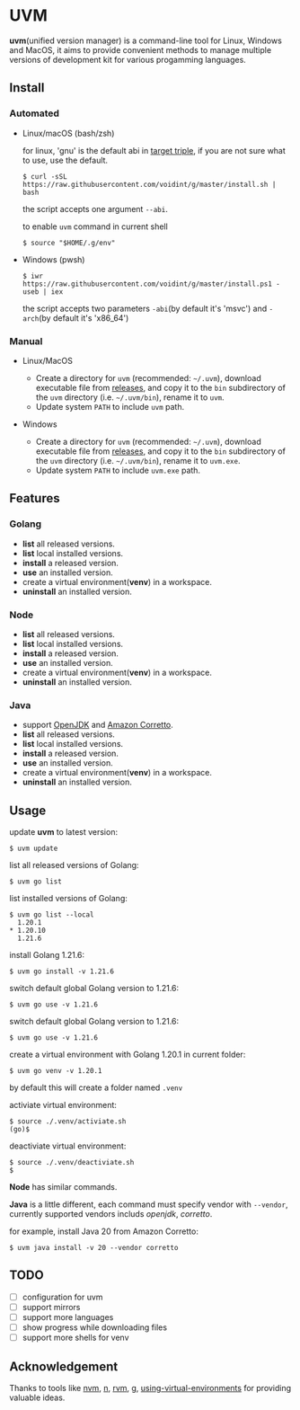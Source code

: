 # UVM

**uvm**(unified version manager) is a command-line tool for Linux, Windows and MacOS, it aims to provide convenient methods to manage multiple versions of development kit for various progamming languages.

## Install

### Automated

- Linux/macOS (bash/zsh)

  for linux, 'gnu' is the default abi in [target triple](https://doc.rust-lang.org/cargo/commands/cargo-build.html), if you are not sure what to use, use the default.
  ```shell
  $ curl -sSL https://raw.githubusercontent.com/voidint/g/master/install.sh | bash
  ```
  the script accepts one argument `--abi`.

  to enable `uvm` command in current shell
  ```shell
  $ source "$HOME/.g/env"
  ```

- Windows (pwsh)

  ```pwsh
  $ iwr https://raw.githubusercontent.com/voidint/g/master/install.ps1 -useb | iex
  ```
  the script accepts two parameters `-abi`(by default it's 'msvc') and `-arch`(by default it's 'x86_64')

### Manual 

- Linux/MacOS
    - Create a directory for `uvm` (recommended: `~/.uvm`), download executable file from [releases](https://github.com/jinyuli/uvm/releases), and copy it to the `bin` subdirectory of the `uvm` directory (i.e. `~/.uvm/bin`), rename it to `uvm`.
    - Update system `PATH` to include `uvm` path.

- Windows
    - Create a directory for `uvm` (recommended: `~/.uvm`), download executable file from [releases](https://github.com/jinyuli/uvm/releases), and copy it to the `bin` subdirectory of the `uvm` directory (i.e. `~/.uvm/bin`), rename it to `uvm.exe`.
    - Update system `PATH` to include `uvm.exe` path.

## Features

### Golang
* **list** all released versions.
* **list** local installed versions.
* **install** a released version.
* **use** an installed version.
* create a virtual environment(**venv**) in a workspace.
* **uninstall** an installed version.

### Node
* **list** all released versions.
* **list** local installed versions.
* **install** a released version.
* **use** an installed version.
* create a virtual environment(**venv**) in a workspace.
* **uninstall** an installed version.

### Java
* support [OpenJDK](https://jdk.java.net/) and [Amazon Corretto](https://docs.aws.amazon.com/corretto/).
* **list** all released versions.
* **list** local installed versions.
* **install** a released version.
* **use** an installed version.
* create a virtual environment(**venv**) in a workspace.
* **uninstall** an installed version.

## Usage

update **uvm** to latest version:
```shell
$ uvm update
```

list all released versions of Golang:
```shell
$ uvm go list
```

list installed versions of Golang:
```shell
$ uvm go list --local
  1.20.1
* 1.20.10
  1.21.6
```

install Golang 1.21.6:
```shell
$ uvm go install -v 1.21.6
```

switch default global Golang version to 1.21.6:
```shell
$ uvm go use -v 1.21.6
```

switch default global Golang version to 1.21.6:
```shell
$ uvm go use -v 1.21.6
```

create a virtual environment with Golang 1.20.1 in current folder:
```shell
$ uvm go venv -v 1.20.1
```
by default this will create a folder named `.venv`

activiate virtual environment:
```shell
$ source ./.venv/activiate.sh
(go)$
```

deactiviate virtual environment:
```shell
$ source ./.venv/deactiviate.sh
$
```

**Node** has similar commands.

**Java** is a little different, each command must specify vendor with `--vendor`, currently supported vendors includs *openjdk*, *corretto*.

for example, install Java 20 from Amazon Corretto:
```shell
$ uvm java install -v 20 --vendor corretto
```


## TODO

- [ ] configuration for uvm
- [ ] support mirrors
- [ ] support more languages
- [ ] show progress while downloading files
- [ ] support more shells for venv

## Acknowledgement

Thanks to tools like [nvm](https://github.com/nvm-sh/nvm), [n](https://github.com/tj/n), [rvm](https://github.com/rvm/rvm), [g](https://github.com/voidint/g), [using-virtual-environments](https://github.com/JeNeSuisPasDave/using-virtual-environments) for providing valuable ideas.
